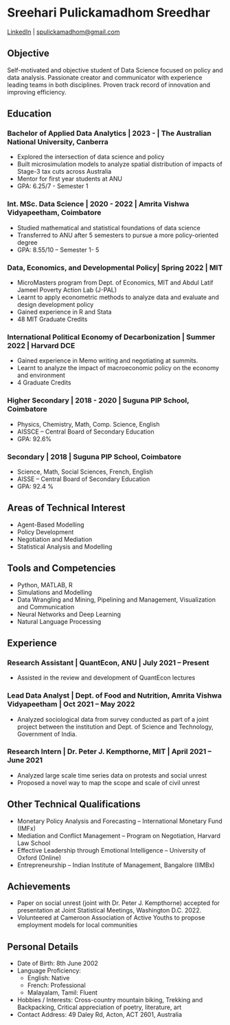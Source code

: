 # Sreehari Pulickamadhom Sreedhar

[LinkedIn](https://www.linkedin.com/in/sreehari-pulickamadhom-sreedhar-860b76204/) | spulickamadhom@gmail.com

## Objective

Self-motivated and objective student of Data Science focused on policy and data analysis. Passionate creator and communicator with experience leading teams in both disciplines. Proven track record of innovation and improving efficiency.

## Education

### Bachelor of Applied Data Analytics | 2023 - | The Australian National University, Canberra

- Explored the intersection of data science and policy
- Built microsimulation models to analyze spatial distribution of impacts of Stage-3 tax cuts across Australia
- Mentor for first year students at ANU
- GPA: 6.25/7 - Semester 1

### Int. MSc. Data Science | 2020 - 2022 | Amrita Vishwa Vidyapeetham, Coimbatore

- Studied mathematical and statistical foundations of data science
- Transferred to ANU after 5 semesters to pursue a more policy-oriented degree
- GPA: 8.55/10 – Semester 1- 5

### Data, Economics, and Developmental Policy| Spring 2022 | MIT

- MicroMasters program from Dept. of Economics, MIT and Abdul Latif Jameel Poverty Action Lab (J-PAL)
- Learnt to apply econometric methods to analyze data and evaluate and design development policy
- Gained experience in R and Stata
- 48 MIT Graduate Credits

### International Political Economy of Decarbonization | Summer 2022 | Harvard DCE

- Gained experience in Memo writing and negotiating at summits.
- Learnt to analyze the impact of macroeconomic policy on the economy and environment
- 4 Graduate Credits

### Higher Secondary | 2018 - 2020 | Suguna PIP School, Coimbatore

- Physics, Chemistry, Math, Comp. Science, English
- AISSCE – Central Board of Secondary Education
- GPA: 92.6%

### Secondary | 2018 | Suguna PIP School, Coimbatore

- Science, Math, Social Sciences, French, English
- AISSE – Central Board of Secondary Education
- GPA: 92.4 %

## Areas of Technical Interest

- Agent-Based Modelling
- Policy Development
- Negotiation and Mediation
- Statistical Analysis and Modelling

## Tools and Competencies

- Python, MATLAB, R
- Simulations and Modelling
- Data Wrangling and Mining, Pipelining and Management, Visualization and Communication
- Neural Networks and Deep Learning
- Natural Language Processing


## Experience

### Research Assistant | QuantEcon, ANU | July 2021 – Present

- Assisted in the review and development of QuantEcon lectures

### Lead Data Analyst | Dept. of Food and Nutrition, Amrita Vishwa Vidyapeetham | Oct 2021 – May 2022

- Analyzed sociological data from survey conducted as part of a joint project between the institution and
    Dept. of Science and Technology, Government of India.

### Research Intern | Dr. Peter J. Kempthorne, MIT | April 2021 – June 2021

- Analyzed large scale time series data on protests and social unrest
- Proposed a novel way to map the scope and scale of civil unrest

## Other Technical Qualifications

- Monetary Policy Analysis and Forecasting – International Monetary Fund (IMFx)
- Mediation and Conflict Management – Program on Negotiation, Harvard Law School
- Effective Leadership through Emotional Intelligence – University of Oxford (Online)
- Entrepreneurship – Indian Institute of Management, Bangalore (IIMBx)

## Achievements

- Paper on social unrest (joint with Dr. Peter J. Kempthorne) accepted for presentation at Joint Statistical
    Meetings, Washington D.C. 2022.
- Volunteered at Cameroon Association of Active Youths to propose employment models for local
    communities

## Personal Details

- Date of Birth: 8th June 2002
- Language Proficiency:
    - English: Native
    - French: Professional
    - Malayalam, Tamil: Fluent
- Hobbies / Interests: Cross-country mountain biking, Trekking and Backpacking, Critical appreciation of
    poetry, literature, art
- Contact Address: 49 Daley Rd, Acton, ACT 2601, Australia


